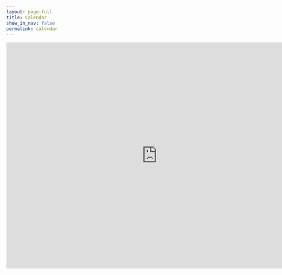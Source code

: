 ```yaml
---
layout: page-full
title: Calendar
show_in_nav: false
permalink: calendar
---
```


<iframe src="https://calendar.google.com/calendar/embed?showPrint=0&amp;mode=WEEK&amp;height=600&amp;wkst=2&amp;bgcolor=%23FFFFFF&amp;src=walker.s.nick%40gmail.com&amp;color=%ff0000&amp;src=9ktl3voeh50mbdp6p6jn7nnm6k%40group.calendar.google.com&amp;color=%00ff00&amp;src=gdj4hi97qo7en2lq0ltcjkbhoo@group.calendar.google.com&amp;color=%00ff00&amp;ctz=America%2FChicago" style="border-width:0" width="800" height="600" frameborder="0" scrolling="no"></iframe>


